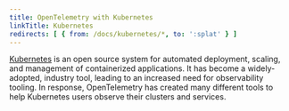 ```yaml
---
title: OpenTelemetry with Kubernetes
linkTitle: Kubernetes
redirects: [ { from: /docs/kubernetes/*, to: ':splat' } ]
---
```


[Kubernetes](https://kubernetes.io/) is an open source system for automated
deployment, scaling, and management of containerized applications. It has become
a widely-adopted, industry tool, leading to an increased need for observability
tooling. In response, OpenTelemetry has created many different tools to help
Kubernetes users observe their clusters and services.

